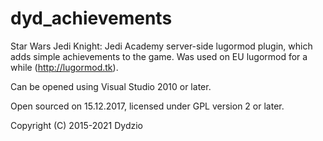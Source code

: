 # dyd_achievements

Star Wars Jedi Knight: Jedi Academy server-side lugormod plugin, which adds simple achievements to the game. Was used on EU lugormod for a while (http://lugormod.tk).

Can be opened using Visual Studio 2010 or later.

Open sourced on 15.12.2017, licensed under GPL version 2 or later.

Copyright (C) 2015-2021 Dydzio

